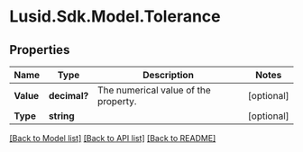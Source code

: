 
# Lusid.Sdk.Model.Tolerance

## Properties

Name | Type | Description | Notes
------------ | ------------- | ------------- | -------------
**Value** | **decimal?** | The numerical value of the property. | [optional] 
**Type** | **string** |  | [optional] 

[[Back to Model list]](../README.md#documentation-for-models)
[[Back to API list]](../README.md#documentation-for-api-endpoints)
[[Back to README]](../README.md)

